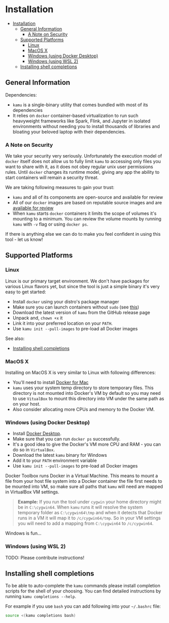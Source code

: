 # Installation

- [Installation](#installation)
  - [General Information](#general-information)
    - [A Note on Security](#a-note-on-security)
  - [Supported Platforms](#supported-platforms)
    - [Linux](#linux)
    - [MacOS X](#macos-x)
    - [Windows (using Docker Desktop)](#windows-using-docker-desktop)
    - [Windows (using WSL 2)](#windows-using-wsl-2)
  - [Installing shell completions](#installing-shell-completions)


## General Information
Dependencies:

- `kamu` is a single-binary utility that comes bundled with most of its dependencies
- It relies on `docker` container-based virtualization to run such heavyweight frameworks like Spark, Flink, and Jupyter in isolated environments without needing you to install thousands of libraries and bloating your beloved laptop with their dependencies.


### A Note on Security
We take your security very seriously. Unfortunately the execution model of `docker` itself does not allow us to fully limit `kamu` to accessing only files you want to share with it, as it does not obey regular unix user permissions rules. Until `docker` changes its runtime model, giving any app the ability to start containers will remain a security threat.

We are taking following measures to gain your trust:
* `kamu` and all of its components are open-source and available for review
* All of our `docker` images are based on reputable source images and are [available for review](https://github.com/kamu-data/kamu-images)
* When `kamu` starts `docker` containers it limits the scope of volumes it's mounting to a minimum. You can review the volume mounts by running `kamu` with `-v` flag or using `docker ps`.

If there is anything else we can do to make you feel confident in using this tool - let us know!


## Supported Platforms

### Linux
Linux is our primary target environment. We don't have packages for various Linux flavors yet, but since the tool is just a simple binary it's very easy to get started:
- Install `docker` using your distro's package manager
- Make sure you can launch containers without `sudo` (see [this](https://docs.docker.com/engine/install/linux-postinstall/))
- Download the latest version of `kamu` from the GitHub release page
- Unpack and, `chown +x` it
- Link it into your preferred location on your `PATH`.
- Use `kamu init --pull-images` to pre-load all Docker images

See also:
* [Installing shell completions](#installing-shell-completions)

### MacOS X
Installing on MacOS X is very similar to Linux with following differences:
* You'll need to install [Docker for Mac](https://docs.docker.com/docker-for-mac/install/)
* `kamu` uses your system temp directory to store temporary files. This directory is not mounted into Docker's VM by default so you may need to use `VitualBox` to mount this directory into VM under the same path as on your host.
* Also consider allocating more CPUs and memory to the Docker VM.

### Windows (using Docker Desktop)
* Install [Docker Desktop](https://docs.docker.com/docker-for-windows/install/).
* Make sure that you can run `docker ps` successfully.
* It's a good idea to give the Docker's VM more CPU and RAM - you can do so in `VirtualBox`.
* Download the latest `kamu` binary for Windows
* Add it to your `PATH` environment variable
* Use `kamu init --pull-images` to pre-load all Docker images

Docker Toolbox runs Docker in a Virtual Machine. This means to mount a file from your host file system into a Docker container the file first needs to be mounted into VM, so make sure all paths that `kamu` will need are mapped in VirtualBox VM settings.

> **Example:** If you run the tool under `cygwin` your home directory might be in `C:\cygwin64`. When `kamu` runs it will resolve the system temporary folder as `C:\cygwin64\tmp` and when it detects that Docker runs in a VM it will map it to `/c/cygwin64/tmp`. So in your VM settings you will need to add a mapping from `C:\cygwin64` to `/c/cygwin64`.

Windows is fun...

### Windows (using WSL 2)
TODO: Please contribute instructions!

## Installing shell completions
To be able to auto-complete the `kamu` commands please install completion scripts for the shell of your choosing. You can find detailed instructions by running `kamu completions --help`.

For example if you use `bash` you can add following into your `~/.bashrc` file:

```bash
source <(kamu completions bash)
```
